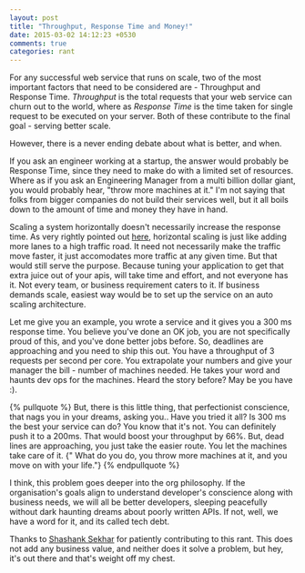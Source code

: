 ```yaml
---
layout: post
title: "Throughput, Response Time and Money!"
date: 2015-03-02 14:12:23 +0530
comments: true
categories: rant
---
```


For any successful web service that runs on scale, two of the most important factors that need to be considered are - Throughput and Response Time. *Throughput* is the total requests that your web service can churn out to the world, where as *Response Time* is the time taken for single request to be executed on your server. Both of these contribute to the final goal - serving better scale. 

However, there is a never ending debate about what is better, and when. 
<!--more-->

If you ask an engineer working at a startup, the answer would probably be Response Time, since they need to make do with a limited set of resources. Where as if you ask an Engineering Manager from a multi billion dollar giant, you would probably hear, "throw more machines at it." I'm not saying that folks from bigger companies do not build their services well, but it all boils down to the amount of time and money they have in hand. 

Scaling a system horizontally doesn't necessarily increase the response time. As very rightly pointed out [here](http://use-the-index-luke.com/sql/testing-scalability/response-time-throughput-scaling-horizontal), horizontal scaling is just like adding more lanes to a high traffic road. It need not necessarily make the traffic move faster, it just accomodates more traffic at any given time. But that would still serve the purpose. Because tuning your application to get that extra juice out of your apis, will take time and effort, and not everyone has it. Not every team, or business requirement caters to it. If business demands scale, easiest way would be to set up the service on an auto scaling architecture.

Let me give you an example, you wrote a service and it gives you a 300 ms response time. You believe you've done an OK job, you are not specifically proud of this, and you've done better jobs before. So, deadlines are approaching and you need to ship this out. You have a throughput of 3 requests per second per core. You extrapolate your numbers and give your manager the bill - number of machines needed. He takes your word and haunts dev ops for the machines. Heard the story before? May be you have :).

{% pullquote %}
But, there is this little thing, that perfectionist conscience, that nags you in your dreams, asking you.. Have you tried it all? Is 300 ms the best your service can do? You know that it's not. You can definitely push it to a  200ms. That would boost your throughput by 66%. But, dead lines are approaching, you just take the easier route. You let the machines take care of it. {"
What do you do, you throw more machines at it, and you move on with your life."}
{% endpullquote %}

I think, this problem goes deeper into the org philosophy. If the organisation's goals align to understand developer's conscience along with business needs, we will all be better developers, sleeping peacefully without dark haunting dreams about poorly written APIs. If not, well, we have a word for it, and its called tech debt. 

Thanks to [Shashank Sekhar](https://twitter.com/cmdr2) for patiently contributing to this rant. This does not add any business value, and neither does it solve a problem, but hey, it's out there and that's weight off my chest.


